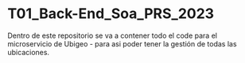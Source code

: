 # T01_Back-End_Soa_PRS_2023

Dentro de este repositorio se va a contener todo el code para el microservicio de Ubigeo - para asi poder tener la gestión de todas las ubicaciones.
